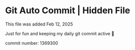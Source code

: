 # Git Auto Commit | Hidden File

This file was added Feb 12, 2025

Just for fun and keeping my daily git commit active 🤪

commit number: 1369300
